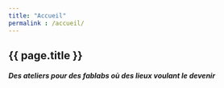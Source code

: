 ```yaml
---
title: "Accueil"
permalink : /accueil/
---
```



## {{ page.title }}

##### Des ateliers pour des fablabs où des lieux voulant le devenir
